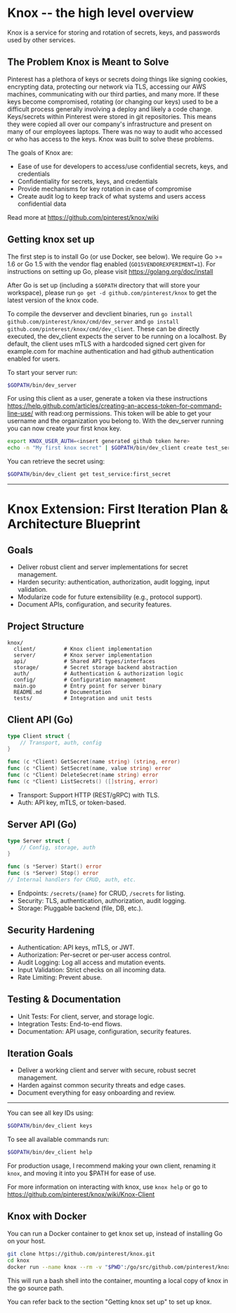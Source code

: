 # Knox -- the high level overview
Knox is a service for storing and rotation of secrets, keys, and passwords used by other services.

## The Problem Knox is Meant to Solve
Pinterest has a plethora of keys or secrets doing things like signing cookies, encrypting data, protecting our network via TLS, accessing our AWS machines, communicating with our third parties, and many more. If these keys become compromised, rotating (or changing our keys) used to be a difficult process generally involving a deploy and likely a code change. Keys/secrets within Pinterest were stored in git repositories. This means they were copied all over our company's infrastructure and present on many of our employees laptops. There was no way to audit who accessed or who has access to the keys. Knox was built to solve these problems.

The goals of Knox are:
- Ease of use for developers to access/use confidential secrets, keys, and credentials
- Confidentiality for secrets, keys, and credentials
- Provide mechanisms for key rotation in case of compromise
- Create audit log to keep track of what systems and users access confidential data

Read more at https://github.com/pinterest/knox/wiki

## Getting knox set up
The first step is to install Go (or use Docker, see below). We require Go >= 1.6 or Go 1.5 with the vendor flag enabled (`GO15VENDOREXPERIMENT=1`). For instructions on setting up Go, please visit https://golang.org/doc/install

After Go is set up (including a `$GOPATH` directory that will store your workspace), please run `go get -d github.com/pinterest/knox` to get the latest version of the knox code.

To compile the devserver and devclient binaries, run `go install github.com/pinterest/knox/cmd/dev_server` and `go install github.com/pinterest/knox/cmd/dev_client`. These can be directly executed, the dev_client expects the server to be running on a localhost. By default, the client uses mTLS with a hardcoded signed cert given for example.com for machine authentication and had github authentication enabled for users.

To start your server run:
```sh
$GOPATH/bin/dev_server
```

For using this client as a user, generate a token via these instructions https://help.github.com/articles/creating-an-access-token-for-command-line-use/ with read:org permissions. This token will be able to get your username and the organization you belong to. With the dev_server running you can now create your first knox key.

```sh
export KNOX_USER_AUTH=<insert generated github token here>
echo -n "My first knox secret" | $GOPATH/bin/dev_client create test_service:first_secret
```

You can retrieve the secret using:
```sh
$GOPATH/bin/dev_client get test_service:first_secret
```

---

# Knox Extension: First Iteration Plan & Architecture Blueprint

## Goals

- Deliver robust client and server implementations for secret management.
- Harden security: authentication, authorization, audit logging, input validation.
- Modularize code for future extensibility (e.g., protocol support).
- Document APIs, configuration, and security features.

## Project Structure

```
knox/
  client/         # Knox client implementation
  server/         # Knox server implementation
  api/            # Shared API types/interfaces
  storage/        # Secret storage backend abstraction
  auth/           # Authentication & authorization logic
  config/         # Configuration management
  main.go         # Entry point for server binary
  README.md       # Documentation
  tests/          # Integration and unit tests
```

## Client API (Go)

```go
type Client struct {
    // Transport, auth, config
}

func (c *Client) GetSecret(name string) (string, error)
func (c *Client) SetSecret(name, value string) error
func (c *Client) DeleteSecret(name string) error
func (c *Client) ListSecrets() ([]string, error)
```

- Transport: Support HTTP (REST/gRPC) with TLS.
- Auth: API key, mTLS, or token-based.

## Server API (Go)

```go
type Server struct {
    // Config, storage, auth
}

func (s *Server) Start() error
func (s *Server) Stop() error
// Internal handlers for CRUD, auth, etc.
```

- Endpoints: `/secrets/{name}` for CRUD, `/secrets` for listing.
- Security: TLS, authentication, authorization, audit logging.
- Storage: Pluggable backend (file, DB, etc.).

## Security Hardening

- Authentication: API keys, mTLS, or JWT.
- Authorization: Per-secret or per-user access control.
- Audit Logging: Log all access and mutation events.
- Input Validation: Strict checks on all incoming data.
- Rate Limiting: Prevent abuse.

## Testing & Documentation

- Unit Tests: For client, server, and storage logic.
- Integration Tests: End-to-end flows.
- Documentation: API usage, configuration, security features.

## Iteration Goals

- Deliver a working client and server with secure, robust secret management.
- Harden against common security threats and edge cases.
- Document everything for easy onboarding and review.

---

You can see all key IDs using:
```sh
$GOPATH/bin/dev_client keys
```

To see all available commands run:
```sh
$GOPATH/bin/dev_client help
```

For production usage, I recommend making your own client, renaming it `knox`, and moving it into you $PATH for ease of use.

For more information on interacting with knox, use `knox help` or go to https://github.com/pinterest/knox/wiki/Knox-Client

## Knox with Docker

You can run a Docker container to get knox set up, instead of installing Go on your host.

```sh
git clone https://github.com/pinterest/knox.git
cd knox
docker run --name knox --rm -v "$PWD":/go/src/github.com/pinterest/knox -it golang /bin/bash
```

This will run a bash shell into the container, mounting a local copy of knox in the go source path.

You can refer back to the section "Getting knox set up" to set up knox.
